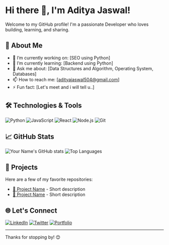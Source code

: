 # Hi there 👋, I'm Aditya Jaswal!

Welcome to my GitHub profile! I'm a passionate Developer who loves building, learning, and sharing.

## 🚀 About Me

- 🔭 I’m currently working on: [SEO using Python]
- 🌱 I’m currently learning: [Backend using Python]
- 💬 Ask me about: [Data Structures and Algorithm, Operating System, Databases]
- 📫 How to reach me: [adityajaswal504@gmail.com]
- ⚡ Fun fact: [Let's meet and i will tell u..]

## 🛠️ Technologies & Tools

![Python](https://img.shields.io/badge/-Python-333333?style=flat&logo=python)
![JavaScript](https://img.shields.io/badge/-JavaScript-333333?style=flat&logo=javascript)
![React](https://img.shields.io/badge/-React-333333?style=flat&logo=react)
![Node.js](https://img.shields.io/badge/-Node.js-333333?style=flat&logo=node.js)
![Git](https://img.shields.io/badge/-Git-333333?style=flat&logo=git)
<!-- Add or remove tools as needed -->

## 📈 GitHub Stats

![Your Name's GitHub stats](https://github-readme-stats.vercel.app/api?username=your-username&show_icons=true&theme=default)
![Top Languages](https://github-readme-stats.vercel.app/api/top-langs/?username=your-username&layout=compact)

## 🧰 Projects

Here are a few of my favorite repositories:

- [🔗 Project Name](https://github.com/your-username/project-name) - Short description
- [🔗 Project Name](https://github.com/your-username/project-name) - Short description

## 🌐 Let's Connect

[![LinkedIn](https://img.shields.io/badge/-LinkedIn-blue?style=flat&logo=linkedin)](https://www.linkedin.com/in/your-profile)
[![Twitter](https://img.shields.io/badge/-Twitter-1DA1F2?style=flat&logo=twitter)](https://twitter.com/your-handle)
[![Portfolio](https://img.shields.io/badge/-Portfolio-black?style=flat&logo=github)](https://yourwebsite.com)

---

Thanks for stopping by! 😊
